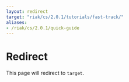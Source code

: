 ```yaml
---
layout: redirect
target: "riak/cs/2.0.1/tutorials/fast-track/"
aliases:
- /riak/cs/2.0.1/quick-guide
---
```


# Redirect

This page will redirect to `target`.
